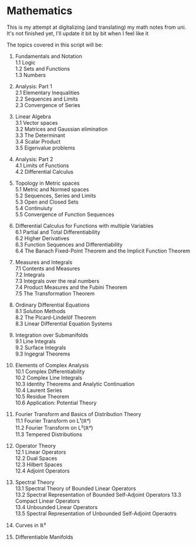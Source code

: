 # Mathematics

This is my attempt at digitalizing (and translating) my math notes from uni. It's not finished yet, I'll update it bit by bit when I feel like it

The topics covered in this script will be:
1. Fundamentals and Notation  
   1.1 Logic  
   1.2 Sets and Functions  
   1.3 Numbers

2. Analysis: Part 1  
   2.1 Elementary Inequalities  
   2.2 Sequences and Limits  
   2.3 Convergence of Series

3. Linear Algebra  
   3.1 Vector spaces  
   3.2 Matrices and Gaussian elimination  
   3.3 The Determinant  
   3.4 Scalar Product  
   3.5 Eigenvalue problems

4. Analysis: Part 2  
   4.1 Limits of Functions  
   4.2 Differential Calculus

5. Topology in Metric spaces  
   5.1 Metric and Normed spaces  
   5.2 Sequences, Series and Limits  
   5.3 Open and Closed Sets  
   5.4 Continuiuty  
   5.5 Convergence of Function Sequences

6. Differential Calculus for Functions with multiple Variables  
   6.1 Partial and Total Differentiability  
   6.2 Higher Derivatives  
   6.3 Function Sequences and Differentiability  
   6.4 The Banach Fixed-Point Theorem and the Implicit Function Theorem

7. Measures and Integrals  
   7.1 Contents and Measures  
   7.2 Integrals  
   7.3 Integrals over the real numbers  
   7.4 Product Measures and the Fubini Theorem  
   7.5 The Transformation Theorem

8. Ordinary Differential Equations  
   8.1 Solution Methods  
   8.2 The Picard-Lindelöf Theorem  
   8.3 Linear Differential Equation Systems

9. Integration over Submanifolds  
   9.1 Line Integrals  
   9.2 Surface Integrals  
   9.3 Ingegral Theorems

10. Elements of Complex Analysis  
   10.1 Complex Differentiability  
   10.2 Complex Line Integrals  
   10.3 Identity Theorems and Analytic Continuation  
   10.4 Laurent Series  
   10.5 Residue Theorem  
   10.6 Application: Potential Theory

11. Fourier Transform and Basics of Distribution Theory  
   11.1 Fourier Transform on L¹(ℝᵈ)  
   11.2 Fourier Transform on L²(ℝᵈ)  
   11.3 Tempered Distributions

12. Operator Theory  
   12.1 Linear Operators  
   12.2 Dual Spaces  
   12.3 Hilbert Spaces  
   12.4 Adjoint Operators

13. Spectral Theory  
   13.1 Spectral Theory of Bounded Linear Operators  
   13.2 Spectral Representation of Bounded Self-Adjoint Operators
   13.3 Compact Linear Operators  
   13.4 Unbounded Linear Operators  
   13.5 Spectral Representation of Unbounded Self-Adjoint Operaotrs

14. Curves in ℝ³
15. Differentiable Manifolds